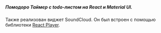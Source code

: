 ##### Помодоро Таймер с todo-листом на React и Material UI.

Также реализован виджет SoundCloud. Он был встроен с помощью библиотеки [React Player](https://www.npmjs.com/package/react-player).